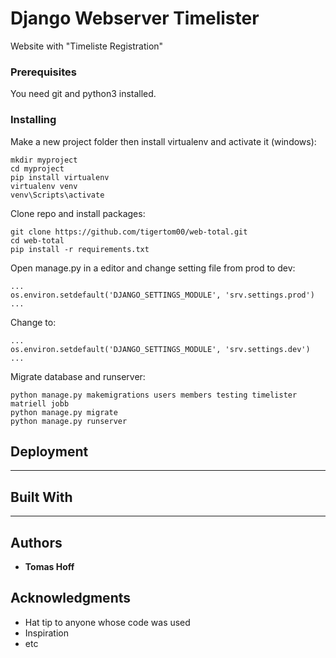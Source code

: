 # Django Webserver Timelister

Website with "Timeliste Registration"

### Prerequisites

You need git and python3 installed.

### Installing

Make a new project folder then install virtualenv and activate it (windows):

```
mkdir myproject
cd myproject
pip install virtualenv
virtualenv venv
venv\Scripts\activate
```

Clone repo and install packages:

```
git clone https://github.com/tigertom00/web-total.git
cd web-total
pip install -r requirements.txt
```

Open manage.py in a editor and change setting file from prod to dev:

```
...
os.environ.setdefault('DJANGO_SETTINGS_MODULE', 'srv.settings.prod')
...
```

Change to:

```
...
os.environ.setdefault('DJANGO_SETTINGS_MODULE', 'srv.settings.dev')
...
```

Migrate database and runserver:

```
python manage.py makemigrations users members testing timelister matriell jobb
python manage.py migrate
python manage.py runserver
```

## Deployment

---

## Built With

---

## Authors

- **Tomas Hoff**

## Acknowledgments

- Hat tip to anyone whose code was used
- Inspiration
- etc
